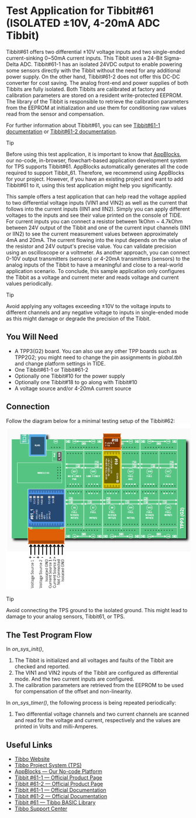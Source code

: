 # Test Application for Tibbit#61 (ISOLATED ±10V, 4-20mA ADC Tibbit)
Tibbit#61 offers two differential ±10V voltage inputs and two single-ended current-sinking 0~50mA current inputs. This Tibbit uses a 24-Bit Sigma-Delta ADC.
Tibbit#61-1 has an isolated 24VDC output to enable powering some sensors directly with the Tibbit without the need for any additional power supply. On the other hand, Tibbit#61-2 does not offer this DC-DC converter for cost saving.
The analog front-end and power supplies of both Tibbits are fully isolated.
Both Tibbits are calibrated at factory and calibration parameters are stored on a resident write-protected EEPROM. The library of the Tibbit is responsible to retrieve the calibration parameters from the EEPROM at initialization and use them for conditioning raw values read from the sensor and compensation.

For further information about Tibbit#61, you can see [Tibbit#61-1 documentation](https://docs.tibbo.com/tibbit_61-1) or [Tibbit#61-2 documentation](https://docs.tibbo.com/tibbit_61-2).

> [!TIP]
> Before using this test application, it is important to know that [AppBlocks](https://appblocks.io/), our no-code, in-browser, flowchart-based application development system for TPS supports Tibbit#61. AppBlocks automatically generates all the code required to support Tibbit_61. Therefore, we recommend using AppBlocks for your project. However, if you have an existing project and want to add Tibbit#61 to it, using this test application might help you significantly.

This sample offers a test application that can help read the voltage applied to two differential voltage inputs (VIN1 and VIN2) as well as the current that follows into the current inputs (IIN1 and IIN2). Simply you can apply different voltages to the inputs and see their value printed on the console of TIDE. For current inputs you can connect a resistor between 1kOhm ~ 4.7kOhm between 24V output of the Tibbit and one of the current input channels (IIN1 or IIN2) to see the current measurement values between approximately 4mA and 20mA. The current flowing into the input depends on the value of the resistor and 24V output's precise value. You can validate precision using an oscilloscope or a voltmeter.
As another approach, you can connect 0-10V output transmitters (sensors) or 4-20mA transmitters (sensors) to the analog inputs of the Tibbit to have a meaningful and close to a real-world application scenario.
To conclude, this sample application only configures the Tibbit as a voltage and current meter and reads voltage and current values periodically.

> [!TIP]
> Avoid applying any voltages exceeding ±10V to the voltage inputs to different channels and any negative voltage to inputs in single-ended mode as this might damage or degrade the precision of the Tibbit. 


## You Will Need

- A TPP3(G2) board. You can also use any other TPP boards such as TPP2G2; you might need to change the pin assignments in *global.tbh* and change platform settings in TIDE.
- One Tibbit#61-1 or Tibbit#61-2
- Optionally one Tibbit#10 for the power supply
- Optionally one Tibbit#18 to go along with Tibbit#10
- A voltage source and/or 4-20mA current source

## Connection 
Follow the diagram below for a minimal testing setup of the Tibbit#62:
![The Block diagram of testing Tibbit#61-1](/Diagrams_and_Images/Connection_Diagram.png)

> [!TIP]
> Avoid connecting the TPS ground to the isolated ground. This might lead to damage to your analog sensors, Tibbit61, or TPS.


## The Test Program Flow
In *on_sys_init()*, 
1. The Tibbit is initialized and all voltages and faults of the Tibbit are checked and reported.
2. The VIN1 and VIN2 inputs of the Tibbit are configured as differential mode. And the two current inputs are configured.
3. The calibration parameters are retrieved from the EEPROM to be used for compensation of the offset and non-linearity.

In *on_sys_timer()*, the following process is being repeated periodically:
1. Two differential voltage channels and two current channels are scanned and read for the voltage and current, respectively and the values are printed in Volts and milli-Amperes.


## Useful Links
* [Tibbo Website](https://tibbo.com)
* [Tibbo Project System (TPS)](https://tibbo.com/store/tps.html)
* [AppBlocks — Our No-code Platform](https://appblocks.io)
* [Tibbit #61-1 — Official Product Page](https://tibbo.com/store/tps/tibbits.html#/61-1)
* [Tibbit #61-2 — Official Product Page](https://tibbo.com/store/tps/tibbits.html#/61-2)
* [Tibbit #61-1 — Official Documentation](https://docs.tibbo.com/tibbit_61-1)
* [Tibbit #61-2 — Official Documentation](https://docs.tibbo.com/tibbit_61-2)
* [Tibbit #61 — Tibbo BASIC Library](https://github.com/tibbotech/libraries/tree/main/tibbits/tbt61)
* [Tibbo Support Center](https://tibbo.com/support.html)
